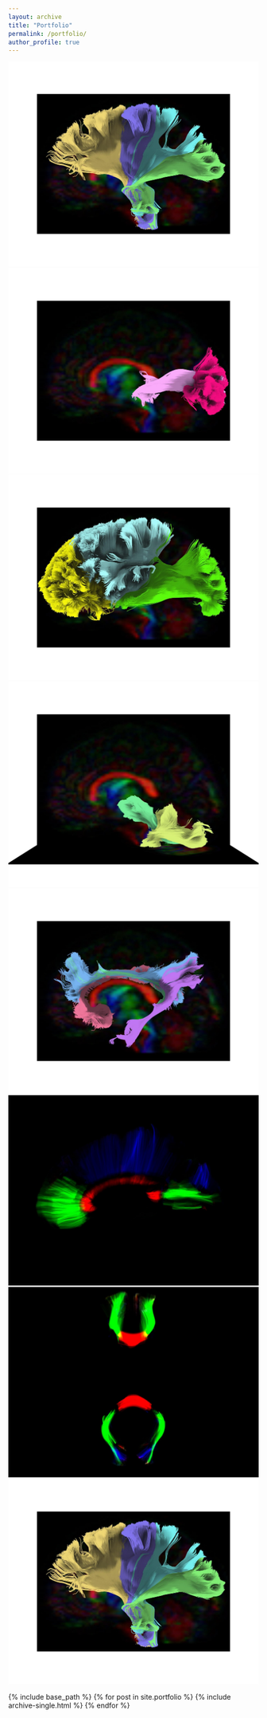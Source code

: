```yaml
---
layout: archive
title: "Portfolio"
permalink: /portfolio/
author_profile: true
---
```


<img src='/images/photo_2022-09-26_10-31-26.jpg'>

<img src='/images/photo_2022-09-26_10-31-21.jpg'>

<img src='/images/photo_2022-09-26_10-31-18.jpg'>

<img src='/images/photo_2022-09-26_10-31-13.jpg'>

<img src='/images/photo_2022-09-26_10-31-08.jpg'>

<img src='/images/photo_2022-09-26_10-31-05.jpg'>

<img src='/images/photo_2022-09-26_10-30-59.jpg'>

<img src='/images/photo_2022-09-26_10-29-47.jpg'>

{% include base_path %}
{% for post in site.portfolio %}
  {% include archive-single.html %}
{% endfor %}

 
 
